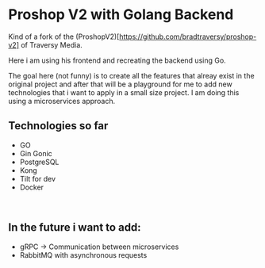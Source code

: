 # Proshop V2 with Golang Backend

Kind of a fork of the (ProshopV2)[https://github.com/bradtraversy/proshop-v2] of Traversy Media.

Here i am using his frontend and recreating the backend using Go.

The goal here (not funny) is to create all the features that alreay exist in the original project and after that will be a playground for me to add new technologies that i want to apply in a small size project. I am doing this using a microservices approach.

## Technologies so far

- GO
- Gin Gonic
- PostgreSQL
- Kong
- Tilt for dev
- Docker

<br>

## In the future i want to add:

- gRPC -> Communication between microservices
- RabbitMQ with asynchronous requests
